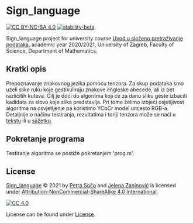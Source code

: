 # Sign_language

[![CC BY-NC-SA 4.0][cc-shield]][cc]
[![stability-beta](https://img.shields.io/badge/stability-beta-33bbff.svg)](https://github.com/mkenney/software-guides/blob/master/STABILITY-BADGES.md#beta)


Sign_language project for university course [Uvod u složeno pretraživanje podataka](http://www.pmf.unizg.hr/math/predmet/uuspp_a), academic year 2020/2021, University of Zagreb, Faculty of Science, Department of Mathematics.

## Kratki opis 
Prepoznavanje znakovnog jezika pomoću tenzora. Za skup podataka smo uzeli slike ruku koje gestikuliraju znakove engleske abecede, ali iz pet različitih kuteva. Cilj je doći do algoritma koji će za danu sliku geste izbaciti kadidata za slovo koje slika predstavlja. Pri tome želimo izbjeći osjetljivost algoritma na osvjetljenje pa koristimo YCbCr model umjesto RGB-a. 
Detaljnije o načinu testiranja, rezultatima i toriji tenzora može se naći u [tekstu](https://github.com/sopetra/sign_language/blob/main/Prepoznavanje%20znakovnog%20jezika%20pomo%C4%87u%20tenzora.pdf) ili u [sažetku](https://github.com/sopetra/sign_language/blob/main/Prezentacija.pdf).

## Pokretanje programa
Testiranje algoritma se postiže pokretanjem 'prog.m'.

## License
  
 [Sign_language](https://github.com/sopetra/sign_language) © 2021 by [Petra Sočo](https://github.com/sopetra) and [Jelena Zaninović](https://github.com/jelzani) is licensed under [Attribution-NonCommercial-ShareAlike 4.0 International][cc].

[![CC 4.0][cc-image]][cc]


[cc]: https://creativecommons.org/licenses/by-nc-sa/4.0/?ref=chooser-v1
[cc-image]: https://licensebuttons.net/l/by-nc-sa/4.0/88x31.png
[cc-shield]: https://img.shields.io/badge/License-CC%20BY--SA%204.0-lightgrey.svg


License can be found under [License](LICENSE).
